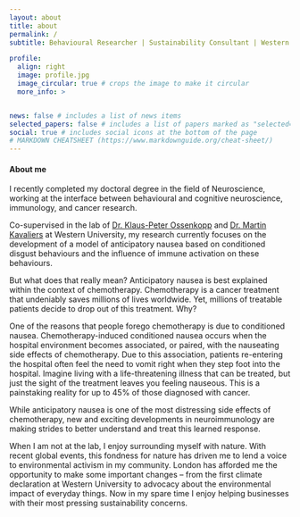 ```yaml
---
layout: about
title: about
permalink: /
subtitle: Behavioural Researcher | Sustainability Consultant | Western University

profile:
  align: right
  image: profile.jpg
  image_circular: true # crops the image to make it circular
  more_info: >


news: false # includes a list of news items
selected_papers: false # includes a list of papers marked as "selected={true}"
social: true # includes social icons at the bottom of the page
# MARKDOWN CHEATSHEET (https://www.markdownguide.org/cheat-sheet/)
---
```



#### About me
I recently completed my doctoral degree in the field of Neuroscience, working at the interface between behavioural and cognitive neuroscience, immunology, and cancer research.

Co-supervised in the lab of [Dr. Klaus-Peter Ossenkopp](https://www.psychology.uwo.ca/people/faculty/profiles/ossenkopp.html) and [Dr. Martin Kavaliers](https://www.psychology.uwo.ca/people/faculty/profiles/kavaliers.html) at Western University, my research currently focuses on the development of a model of anticipatory nausea based on conditioned disgust behaviours and the influence of immune activation on these behaviours.

But what does that really mean? Anticipatory nausea is best explained within the context of chemotherapy. Chemotherapy is a cancer treatment that undeniably saves millions of lives worldwide. Yet, millions of treatable patients decide to drop out of this treatment. Why?

One of the reasons that people forego chemotherapy is due to conditioned nausea. Chemotherapy-induced conditioned nausea occurs when the hospital environment becomes associated, or paired, with the nauseating side effects of chemotherapy. Due to this association, patients re-entering the hospital often feel the need to vomit right when they step foot into the hospital. Imagine living with a life-threatening illness that can be treated, but just the sight of the treatment leaves you feeling nauseous. This is a painstaking reality for up to 45% of those diagnosed with cancer.

While anticipatory nausea is one of the most distressing side effects of chemotherapy, new and exciting developments in neuroimmunology are making strides to better understand and treat this learned response.

When I am not at the lab, I enjoy surrounding myself with nature. With recent global events, this fondness for nature has driven me to lend a voice to environmental activism in my community. London has afforded me the opportunity to make some important changes – from the first climate declaration at Western University to advocacy about the environmental impact of everyday things. Now in my spare time I enjoy helping businesses with their most pressing sustainability concerns. 